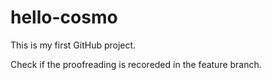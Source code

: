 # hello-cosmo
This is my first GitHub project.

Check if the proofreading is recoreded in the feature branch.
